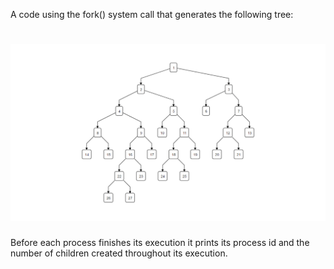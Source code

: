 A code using the fork() system call that generates the following tree:

# ![diagram](https://github.com/GeekCSA/Operating-system/blob/master/Fork/TreeByFork.png?raw=true "Title")


Before each process finishes its execution it prints its process id and the number of
children created throughout its execution.


